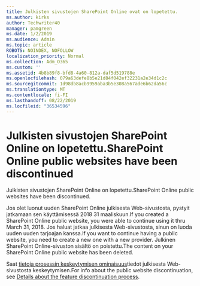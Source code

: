 ```yaml
---
title: Julkisten sivustojen SharePoint Online ovat on lopetettu.
ms.author: kirks
author: Techwriter40
manager: pamgreen
ms.date: 1/2/2019
ms.audience: Admin
ms.topic: article
ROBOTS: NOINDEX, NOFOLLOW
localization_priority: Normal
ms.collection: Adm_O365
ms.custom: ''
ms.assetid: 4b8b89f8-bfd8-4a60-812a-daf5d519788e
ms.openlocfilehash: 079a63defe8b5e21d84f042ef32231a2e34d1c2c
ms.sourcegitcommit: 1d98db8acb9959aba3b5e308a567ade6b62da56c
ms.translationtype: MT
ms.contentlocale: fi-FI
ms.lasthandoff: 08/22/2019
ms.locfileid: "36534596"
---
```

# <a name="sharepoint-online-public-websites-have-been-discontinued"></a><span data-ttu-id="eee7d-102">Julkisten sivustojen SharePoint Online on lopetettu.</span><span class="sxs-lookup"><span data-stu-id="eee7d-102">SharePoint Online public websites have been discontinued</span></span>

<span data-ttu-id="eee7d-103">Julkisten sivustojen SharePoint Online on lopetettu.</span><span class="sxs-lookup"><span data-stu-id="eee7d-103">SharePoint Online public websites have been discontinued.</span></span>

<span data-ttu-id="eee7d-104">Jos olet luonut uuden SharePoint Online julkisesta Web-sivustosta, pystyit jatkamaan sen käyttämisessä 2018 31 maaliskuun.</span><span class="sxs-lookup"><span data-stu-id="eee7d-104">If you created a SharePoint Online public website, you were able to continue using it thru March 31, 2018.</span></span> <span data-ttu-id="eee7d-105">Jos haluat jatkaa julkisesta Web-sivustosta, sinun on luoda uuden uuden tarjoajan kanssa.</span><span class="sxs-lookup"><span data-stu-id="eee7d-105">If you want to continue having a public website, you need to create a new one with a new provider.</span></span> <span data-ttu-id="eee7d-106">Julkinen SharePoint Online-sivuston sisältö on poistettu.</span><span class="sxs-lookup"><span data-stu-id="eee7d-106">The content on your SharePoint Online public website has been deleted.</span></span>

<span data-ttu-id="eee7d-107">Saat [tietoja prosessin keskeytymisen ominaisuus](https://go.microsoft.com/fwlink/?linkid=866980)tiedot julkisesta Web-sivustosta keskeytymisen.</span><span class="sxs-lookup"><span data-stu-id="eee7d-107">For info about the public website discontinuation, see [Details about the feature discontinuation process](https://go.microsoft.com/fwlink/?linkid=866980).</span></span>
